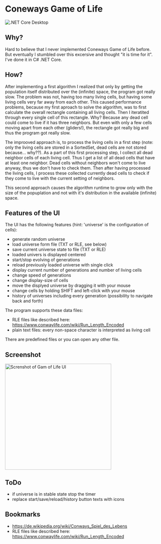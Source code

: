 # Coneways Game of Life
![.NET Core Desktop](https://github.com//ulfk/GameOfLife/actions/workflows/dotnet-build-and-test.yml/badge.svg)

## Why?

Hard to believe that I never implemented Coneways Game of Life before. But eventually I stumbled over this excersive and thought "it is time for it". I've done it in C# .NET Core.

## How?

After implementing a first algorithm I realized that only by getting the population itself distributed over the (infinite) space, the program got really slow. The problem was not, having too many living cells, but having some living cells very far away from each other. This caused performance problems, because my first aproach to solve the algorithm, was to first calculate the overall rectangle containing all living cells. Then I iteratited through every single cell of this rectangle. Why? Because any dead cell could come to live if it has three neighbors. But even with only a few cells moving apart from each other (gliders!), the rectangle got really big and thus the program got really slow.

The improoved approach is, to process the living cells in a first step (note: only the living cells are stored in a SortedSet, dead cells are not stored because... why??). As a part of this first processing step, I collect all dead neighbor cells of each living cell. Thus I get a list of all dead cells that have at least one neighbor. Dead cells without neighbors won't come to live anyway, thus we don't have to check them. Then after having processed the living cells, I process these collected currently dead cells to check if they come to live with the current setting of neighbors. 

This second approach causes the algorithm runtime to grow only with the size of the popuplation and not with it's distribution in the available (infinite) space.

## Features of the UI

The UI has the following features (hint: 'universe' is the configuration of cells):

- generate random universe
- load universe form file (TXT or RLE, see below)
- save current universe state to file (TXT or RLE)
- loaded univers is displayed centered
- start/stop evolving of generations
- reload previously loaded universe with single click
- display current number of generations and number of living cells
- change speed of generations
- change display-size of cells
- move the displyed universe by dragging it with your mouse
- change cells by holding SHIFT and left-click with your mouse
- history of universes including every generation (possibility to navigate back and forth)

The program supports these data files:

- RLE files like described here: https://www.conwaylife.com/wiki/Run_Length_Encoded 
- plain text files: every non-space character is interpreted as living cell

There are predefined files or you can open any other file.

## Screenshot

<img alt="Screnshot of Gam of Life UI" src="https://github.com/ulfk/game-of-life/blob/main/screenshot.png" width="350px"/>

## ToDo

- if universe is in stable state stop the timer
- replace start/save/reload/history button texts with icons

## Bookmarks

- https://de.wikipedia.org/wiki/Conways_Spiel_des_Lebens
- RLE files like described here: https://www.conwaylife.com/wiki/Run_Length_Encoded 

